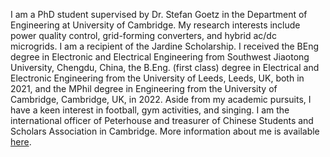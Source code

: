 I am a PhD student supervised by Dr. Stefan Goetz in the Department of Engineering at University of Cambridge. My research interests include power quality control, grid-forming converters, and hybrid ac/dc microgrids. I am a recipient of the Jardine Scholarship. I received the BEng degree in Electronic and Electrical Engineering from Southwest Jiaotong University, Chengdu, China, the B.Eng. (first class) degree in Electrical and Electronic Engineering from the University of Leeds, Leeds, UK, both in 2021, and the MPhil degree in Engineering from the University of Cambridge, Cambridge, UK, in 2022. Aside from my academic pursuits, I have a keen interest in football, gym activities, and singing. I am the international officer of Peterhouse and treasurer of Chinese Students and Scholars Association in Cambridge. More information about me is available [here](https://www.linkedin.com/in/mowei-lu-017b65194/).